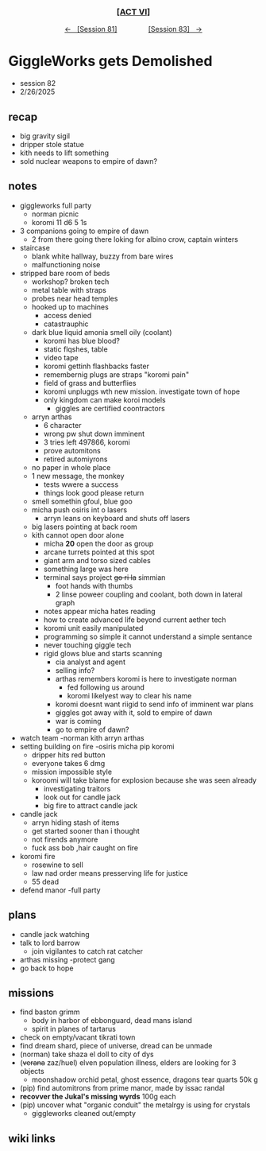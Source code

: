 
<div align="center">
  <h3 align="center"><a href="https://github.com/h-griffin/dnd-notes/blob/main/grimmhaus/act-VI" >[ACT VI]</a></h3>
  <p align="center">
    <a href="https://github.com/h-griffin/dnd-notes/blob/main/grimmhaus/act-VI/25-02-19.md" >&larr; &nbsp; [Session 81]</a>
    &nbsp;&nbsp;&nbsp;&nbsp;&nbsp;&nbsp;&nbsp;&nbsp;&nbsp;&nbsp;&nbsp;&nbsp;&nbsp;&nbsp;
    <a href="https://github.com/h-griffin/dnd-notes/blob/main/grimmhaus/act-VI/25-03-05.md" >[Session 83] &nbsp; &rarr;</a>
  </p>
</div>

# GiggleWorks gets Demolished
- session 82
- 2/26/2025

## recap
- big gravity sigil
- dripper stole statue
- kith needs to lift something
- sold nuclear weapons to empire of dawn?

## notes
- giggleworks full party
    - norman picnic
    - koromi 11 d6 5 1s
- 3 companions going to empire of dawn
    - 2 from there going there loking for albino crow, captain winters
- staircase
    - blank white hallway, buzzy from bare wires
    - malfunctioning noise
- stripped bare room of beds
    - workshop? broken tech
    - metal table with straps
    - probes near head temples
    - hooked up to machines
        - access denied
        - catastrauphic
    - dark blue liquid amonia smell oily (coolant)
        - koromi has blue blood?
        - static flqshes, table
        - video tape
        - koromi gettinh flashbacks faster
        - remembernig plugs are straps "koromi pain"
        - field of grass and butterflies
        - koromi unpluggs wth new mission. investigate town of hope
        - only kingdom can make koroi models
            - giggles are certified coontractors
    - arryn arthas
        - 6 character
        - wrong pw shut down imminent
        - 3 tries left 497866, koromi
        - prove automitons
        - retired automiyrons
    - no paper in whole place
    - 1 new message, the monkey
        - tests wwere a success
        - things look good please return
    - smell somethin gfoul, blue goo
    - micha push osiris int o lasers
        - arryn leans on keyboard and shuts off lasers
    - big lasers pointing at back room
    - kith cannot open door alone
        - micha **20** open the door as group
        - arcane turrets pointed at this spot
        - giant arm and torso sized cables
        - something large was here
        - terminal says project ~~go ri la~~ simmian
            - foot hands with thumbs
            - 2 linse poweer coupling and coolant, both down in lateral graph
        - notes appear micha hates reading
        - how to create advanced life beyond current aether tech
        - koromi unit easily manipulated
        - programming so simple it cannot understand a simple sentance
        - never touching giggle tech
        - rigid glows blue and starts scanning
            - cia analyst and agent
            - selling info?
            - arthas remembers koromi is here to investigate norman
                - fed following us around
                - koromi likelyest way to clear his name
            - koromi doesnt want riigid to send info of imminent war plans
            - giggles got away with it, sold to empire of dawn
            - war is coming
            - go to empire of dawn?
- watch team -norman kith arryn arthas
- setting building on fire -osiris micha pip koromi
    - dripper hits red button
    - everyone takes 6 dmg
    - mission impossible style
    - koroomi will take blame for explosion because she was seen already
        - investigating traitors
        - look out for candle jack
        - big fire to attract candle jack
- candle jack
    - arryn hiding stash of items
    - get started sooner than i thought
    - not firends anymore
    - fuck ass bob ,hair caught on fire
- koromi fire
    - rosewine to sell
    - law nad order means presserving life for justice
    - 55 dead
- defend manor -full party

## plans
- candle jack watching
- talk to lord barrow
    - join vigilantes to catch rat catcher
- arthas missing -protect gang
- go back to hope

## missions
- find baston grimm
    - body in harbor of ebbonguard, dead mans island
    - spirit in planes of tartarus
- check on empty/vacant tikrati town
- find dream shard, piece of universe, dread can be unmade
- (norman) take shaza el doll to city of dys
- (~~verana~~ zaz/huel) elven population illness, elders are looking for 3 objects
    - moonshadow orchid petal, ghost essence, dragons tear quarts 50k g
- (pip) find automitrons from prime manor, made by issac randal
- **recovver the Jukal's missing wyrds** 100g each
- (pip) uncover what "organic conduit" the metalrgy is using for crystals
    - giggleworks cleaned out/empty

## wiki links
